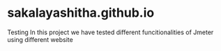 # sakalayashitha.github.io
Testing
In this project we have tested different funcitionalities of Jmeter using different website
